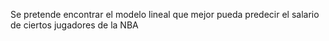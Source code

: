 Se pretende encontrar el modelo lineal que mejor pueda predecir el salario de ciertos jugadores de la NBA
